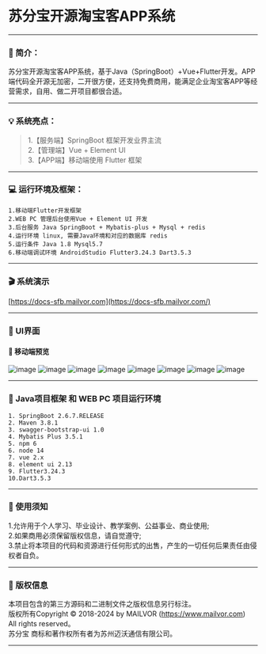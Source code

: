 
# 苏分宝开源淘宝客APP系统


---

### 📖 简介：

苏分宝开源淘宝客APP系统，基于Java（SpringBoot）+Vue+Flutter开发。APP端代码全开源无加密，二开很方便，还支持免费商用，能满足企业淘宝客APP等经营需求，自用、做二开项目都很合适。


---

### 💡 系统亮点：
>1.【服务端】SpringBoot 框架开发业界主流<br>
>2.【管理端】Vue + Element UI<br>
>3.【APP端】移动端使用 Flutter 框架<br>

---

### 💻 运行环境及框架：
~~~
1.移动端Flutter开发框架
2.WEB PC 管理后台使用Vue + Element UI 开发
3.后台服务 Java SpringBoot + Mybatis-plus + Mysql + redis
4.运行环境 linux, 需要Java环境和对应的数据库 redis
5.运行条件 Java 1.8 Mysql5.7
6.移动端调试环境 AndroidStudio Flutter3.24.3 Dart3.5.3
~~~
---

### 🎬 系统演示
[https://docs-sfb.mailvor.com](https://docs-sfb.mailvor.com/)

---

### 💟 UI界面

#### 📱 移动端预览

<img src="demoimages/7.png" title="" alt="image">
<img src="demoimages/8.png" title="" alt="image">
<img src="demoimages/1.png" title="" alt="image">
<img src="demoimages/2.png" title="" alt="image">
<img src="demoimages/3.png" title="" alt="image">
<img src="demoimages/4.png" title="" alt="image">
<img src="demoimages/5.png" title="" alt="image">
<img src="demoimages/6.png" title="" alt="image">

---


### 🔧 Java项目框架 和 WEB PC 项目运行环境
~~~
1. SpringBoot 2.6.7.RELEASE
2. Maven 3.8.1
3. swagger-bootstrap-ui 1.0
4. Mybatis Plus 3.5.1
5. npm 6
6. node 14
7. vue 2.x
8. element ui 2.13
9. Flutter3.24.3
10.Dart3.5.3
~~~

---


### 🔔 使用须知
1.允许用于个人学习、毕业设计、教学案例、公益事业、商业使用;<br>
2.如果商用必须保留版权信息，请自觉遵守;<br>
3.禁止将本项目的代码和资源进行任何形式的出售，产生的一切任何后果责任由侵权者自负。<br>

---
### 🪪 版权信息
本项目包含的第三方源码和二进制文件之版权信息另行标注。<br>
版权所有Copyright © 2018-2024 by MAILVOR (https://www.mailvor.com)<br>
All rights reserved。<br>
苏分宝 商标和著作权所有者为苏州迈沃通信有限公司。<br>

---
